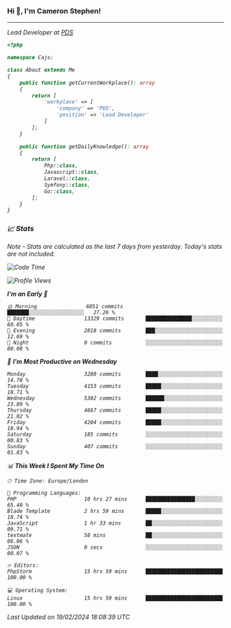 ### Hi 👋, I'm Cameron Stephen!
<hr>
<p><em>Lead Developer at <a href="https://prindatasolutions.co.uk">PDS</a></p>


```php
<?php

namespace Cajs;

class About extends Me
{
    public function getCurrentWorkplace(): array
    {
        return [
            'workplace' => [
                'company' => 'PDS',
                'position' => 'Lead Developer'
            ]
        ];
    }

    public function getDailyKnowledge(): array
    {
        return [
            Php::class,
            Javascript::class,
            Laravel::class,
            Symfony::class,
            Go::class,
        ];
    }
}
```

### 📈 Stats
<p><em>Note - Stats are calculated as the last 7 days from yesterday. Today's stats are not included.</em></p>


<!--START_SECTION:waka-->
![Code Time](http://img.shields.io/badge/Code%20Time-3%2C673%20hrs%2049%20mins-blue)

![Profile Views](http://img.shields.io/badge/Profile%20Views-0-blue)

**I'm an Early 🐤** 

```text
🌞 Morning                6051 commits        ███████░░░░░░░░░░░░░░░░░░   27.26 % 
🌆 Daytime                13329 commits       ███████████████░░░░░░░░░░   60.05 % 
🌃 Evening                2818 commits        ███░░░░░░░░░░░░░░░░░░░░░░   12.69 % 
🌙 Night                  0 commits           ░░░░░░░░░░░░░░░░░░░░░░░░░   00.00 % 
```
📅 **I'm Most Productive on Wednesday** 

```text
Monday                   3280 commits        ████░░░░░░░░░░░░░░░░░░░░░   14.78 % 
Tuesday                  4153 commits        █████░░░░░░░░░░░░░░░░░░░░   18.71 % 
Wednesday                5302 commits        ██████░░░░░░░░░░░░░░░░░░░   23.89 % 
Thursday                 4667 commits        █████░░░░░░░░░░░░░░░░░░░░   21.02 % 
Friday                   4204 commits        █████░░░░░░░░░░░░░░░░░░░░   18.94 % 
Saturday                 185 commits         ░░░░░░░░░░░░░░░░░░░░░░░░░   00.83 % 
Sunday                   407 commits         ░░░░░░░░░░░░░░░░░░░░░░░░░   01.83 % 
```


📊 **This Week I Spent My Time On** 

```text
🕑︎ Time Zone: Europe/London

💬 Programming Languages: 
PHP                      10 hrs 27 mins      ████████████████░░░░░░░░░   65.40 % 
Blade Template           2 hrs 59 mins       █████░░░░░░░░░░░░░░░░░░░░   18.74 % 
JavaScript               1 hr 33 mins        ██░░░░░░░░░░░░░░░░░░░░░░░   09.71 % 
textmate                 58 mins             ██░░░░░░░░░░░░░░░░░░░░░░░   06.06 % 
JSON                     0 secs              ░░░░░░░░░░░░░░░░░░░░░░░░░   00.07 % 

🔥 Editors: 
PhpStorm                 15 hrs 59 mins      █████████████████████████   100.00 % 

💻 Operating System: 
Linux                    15 hrs 59 mins      █████████████████████████   100.00 % 
```


 Last Updated on 19/02/2024 18:08:39 UTC
<!--END_SECTION:waka-->
